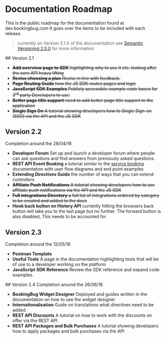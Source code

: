 # Documentation Roadmap
This is the public roadmap for the documentation found at dev.bookingbug.com It goes over the items to be included with each release.

> currently on Version 2.1.0 of the documentation see [Semantic Versioning 2.0.0](http://semver.org/) for more information

## Version 2.1
- ~~**Add overview page to SDK** highlighting why to use it etc. looking after the core API heavy lifting~~
- ~~**Revise choosing a plan** Revise in line with feedback.~~
- ~~**Page Routing Guide** how the JS SDK routes pages and logic~~
- ~~**JavaScript SDK Examples** Publicly accessible example code bases for 3<sup>rd</sup> party Developers to use.~~
- ~~**Better page title support** need to add better page title support to the application~~
- ~~**Single Sign On** A tutorial showing developers how to Single Sign-on (SSO) via the API and the JS SDK~~

## Version 2.2
Completion around the 28/04/16

- **Developer Forum** Set up and launch a developer forum where people can ask questions and find answers from previously asked questions.
- **REST API Event Booking** a tutorial similar to the [service booking](rest-api/service-booking) documentation with user flow diagrams and end point examples
- **Extending Directives Guide** the number of ways that you can extend controllers
- ~~**Affiliate Push Notifications** A tutorial showing developers how to use affiliate push notifications via the API and the JS SDK~~
- ~~**Full integrations Directory** a full list of integrations ordered by category to be created and added to the docs~~
- **Hook back button on History API** currently hitting the browsers back button will take you to the last page but no further. The forward button is also disabled, This needs to be accounted for.

## Version 2.3
Completion around the 12/05/16

- **Postman Template**
- **Useful Tools** A page in the documentation highlighting tools that will be of use to a developer working on the platform
- **JavaScript SDK Reference** Review the SDK reference and expand code examples.

## Version 2.4
Completion around the 26/06/16

- **BookingBug Widget Designer** Deployed and guides written in the documentation on how to use the widget designer
- **Internationalisation** Guide on translations what directives need to be added
- **REST API Discounts** A tutorial on how to work with the discounts on offer via the REST API
- **REST API Packages and Bulk Purchases** A tutorial showing developers how to apply packages and bulk purchases via the API
